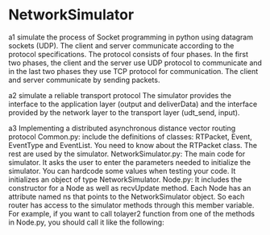 # NetworkSimulator
a1 simulate the process of Socket programming in python using datagram sockets (UDP).
The client and server communicate according to the protocol specifications. The protocol consists of four phases. In the first two phases, the client and the server use UDP protocol to communicate and in the last two phases they use TCP protocol for communication. The client and server communicate by sending packets.

a2 simulate a reliable transport protocol
The simulator provides the interface to the application layer (output and deliverData) and the interface provided by the network layer to the transport layer (udt_send, input).

a3 Implementing a distributed asynchronous distance vector routing protocol
Common.py: include the definitions of classes: RTPacket, Event, EventType and EventList. You need to know about the RTPacket class. The rest are used by the simulator.
NetworkSimulator.py: The main code for simulator. It asks the user to enter the parameters needed to initialize the simulator. You can hardcode some values when testing your code. It initializes an object of type NetworkSimulator.
Node.py: It includes the constructor for a Node as well as recvUpdate method. Each Node has an attribute named ns that points to the NetworkSimulator object. So each router has access to the simulator methods through this member variable. For example, if you want to call tolayer2 function from one of the methods in Node.py, you should call it like the following:
